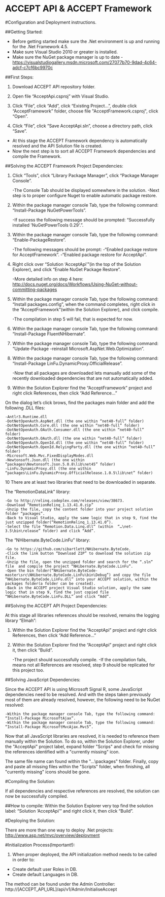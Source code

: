 ACCEPT API & ACCEPT Framework
=============================

#Configuration and Deployment instructions. 

##Getting Started:

-	Before getting started make sure the .Net environment is up and running for the .Net Framework 4.5.
-	Make sure Visual Studio 2010 or greater is installed.
-	Make sure the NuGet package manager is up to date - https://visualstudiogallery.msdn.microsoft.com/27077b70-9dad-4c64-adcf-c7cf6bc9970c

##First Steps:

1. Download ACCEPT API repository folder.

2. Open file “AcceptApi.csproj” with Visual Studio.

3. Click “File”, click “Add”, click “Existing Project…”, double click “AcceptFramework” folder, choose file "AcceptFramework.csproj", click “Open”.

4. Click “File”, click “Save AcceptApi.sln”, choose a directory path, click “Save”.

-	At this stage the ACCEPT Framework dependency is automatically resolved and the API Solution file is created.
-	Now the next step is to sort all ACCEPT Framework dependencies and compile the Framework.

##Solving the ACCEPT Framework Project Dependencies:

1. Click “Tools”, click “Library Package Manager”, click “Package Manager Console”.

	-The Console Tab should be displayed somewhere in the solution.
	-Next step is to proper configure Nuget to enable automatic package restore. 

2. Within the package manager console Tab, type the following command: “Install-Package NuGetPowerTools”.

	-If success the following message should be prompted: “Successfully installed 'NuGetPowerTools 0.29'.”.

3. Within the package manager console Tab, type the following command: “Enable-PackageRestore”.

	-The following messages should be prompt:
	-“Enabled package restore for AcceptFramework”.
	-“Enabled package restore for AcceptApi”.

4. Right click over “Solution ‘AcceptApi’”(in the top of the Solution Explorer), and click “Enable NuGet Package Restore”.

	-More detailed info on step 4 here: http://docs.nuget.org/docs/Workflows/Using-NuGet-without-committing-packages

5. Within the package manager console Tab, type the following command: “Install packages.config”, when the command completes, right click in the “AcceptFramework”(within the Solution Explorer), and click compile.

	-The compilation in step 5 will fail, that is expected for now.

6. Within the package manager console Tab, type the following command: “Install-Package FluentNHibernate”.

7. Within the package manager console Tab, type the following command: “Update-Package -reinstall Microsoft.AspNet.Web.Optimization”.

8. Within the package manager console Tab, type the following command: “Install-Package LinFu.DynamicProxy.OfficialRelease”.

	-Now that all packages are downloaded lets manually add some of the recently downloaded dependencies that are not 	automatically added.

9. Within the Solution Explorer find the “AcceptFramework” project and right click References, then click “Add Reference…”

On the dialog let’s click brows, find the packages main folder and add the following .DLL files:

	-Antlr3.Runtime.dll
	-DotNetOpenAuth.AspNet.dll (the one within “net40-full” folder)
	-DotNetOpenAuth.Core.dll (the one within “net40-full” folder)
	-DotNetOpenAuth.OAuth.Consumer.dll (the one within “net40-full” folder)
	-DotNetOpenAuth.OAuth.dll (the one within “net40-full” folder)
	-DotNetOpenAuth.OpenId.dll (the one within “net40-full” folder)
	-DotNetOpenAuth.OpenId.RelyingParty.dll (the one within “net40-full” folder)
	-Microsoft.Web.Mvc.FixedDisplayModes.dll
	-Newtonsoft.Json.dll (the one within  “packages\Newtonsoft.Json.5.0.8\lib\net45” folder)
	-LinFu.DynamicProxy.dll (the one within “packages\LinFu.DynamicProxy.OfficialRelease.1.0.5\lib\net” folder)



10 There are at least two libraries that need to be downloaded in separate.

The “RemotionDataLink” library:

	-Go to http://relinq.codeplex.com/releases/view/38673.
	-Download “RemotionRelinq_1.13.41.0.zip”
	-Unzip the file, copy the content folder into your project solution folder “packages”.
	-Back to Visual Studio, apply the same logic that in step 9, find the just unzipped folder(“RemotionRelinq_1.13.41.0”).
	-Select the file “Remotion.Data.Linq.dll” (within  “…\net-3.5\bin\release” folder) and click “Add”.

The “NHibernate.ByteCode.LinFu” library:
	
	-Go to https://github.com/sibartlett/NHibernate.ByteCode.
	-Click the link button “Download ZIP” to download the solution zip file.
	-Unzip the file, open the unzipped folder and search for the “.sln” file  and compile the project “NHibernate.ByteCode.LinFu”.
	-Open the bin folder(“NHibernate.ByteCode-master\src\NHibernate.ByteCode.LinFu\bin\Debug”) and copy the file “NHibernate.ByteCode.LinFu.dll” into your ACCEPT solution, within the packages folder(a folder can be created).
	-Back in the ACCEPT project Visual Studio solution, apply the same logic that in step 9, find the just copied file “NHibernate.ByteCode.LinFu.DLL” and click “Add”.


##Solving the ACCEPT API Project Dependencies:

At this stage all libraries references should be resolved, remains the logging library “Elmah”:

1. Within the Solution Explorer find the “AcceptApi” project and right click References, then click “Add Reference…”
2. Within the Solution Explorer find the “AcceptApi” project and right click it, then click “Build”. 

	-The project should successfully compile. 
	-If the compilation fails, means not all References are resolved, step 9 should be replicated for this project too.

##Solving JavaScript Dependencies:

Since the ACCEPT API is using Microsoft Signal R, some JavaScript dependencies need to be resolved.
And with the steps taken previously most of them are already resolved, however, the following need to be NuGet resolved:

	-Within the package manager console Tab, type the following command: “Install-Package MicrosoftAjax”.	
	-Within the package manager console Tab, type the following command: “Install-Package MicrosoftMvcAjax.Mvc5”. 

Now that all JavaScript libraries are resolved, it is needed to reference them manually within the Solution.
To do so, within the Solution Explorer, under the "AcceptApi" project label, expand folder "Scrips" and check for missing the references identified with a "currently missing" icon.

The same file name can found within the "...\packages" folder. 
Finally, copy and paste all missing files within the "Scripts" folder, when finishing, all "currently missing" icons should be gone.

#Compiling the Solution:

If all dependencies and respective references are resolved, the solution can now be successfully compiled.

##How to compile:
Within the Solution Explorer very top find the solution label: “Solution ‘AcceptApi’” and right click it, then click “Build”.

#Deploying the Solution:

There are more than one way to deploy .Net projects: http://www.asp.net/mvc/overview/deployment

#Initialization Process(Important!):

1. When proper deployed, the API initialization method needs to be called in order to:

*  Create default user Roles in DB.
*  Create default Languages in DB.

The method can be found under the Admin Controller:
http://[ACCEPT_API_URL]/api/v1/Admin/InitialiseAccept

